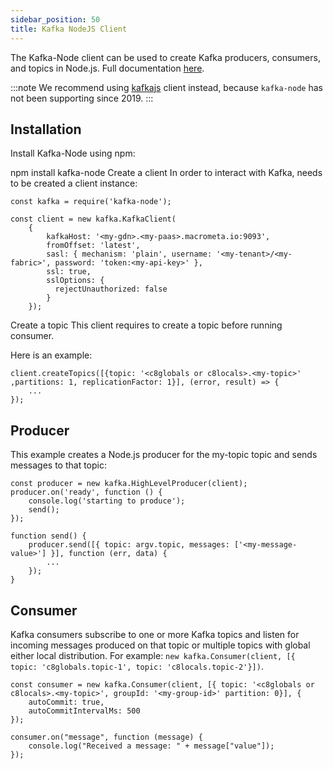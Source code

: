 ```yaml
---
sidebar_position: 50
title: Kafka NodeJS Client
---
```


The Kafka-Node client can be used to create Kafka producers, consumers, and topics in Node.js. Full documentation [here](https://www.npmjs.com/package/kafka-node).

:::note
We recommend using [kafkajs](../kafkajs/README.md) client instead, because `kafka-node` has not been supporting since 2019.
:::

## Installation

Install Kafka-Node using npm:

npm install kafka-node
Create a client
In order to interact with Kafka, needs to be created a client instance:

```node
const kafka = require('kafka-node');

const client = new kafka.KafkaClient(
    {   
        kafkaHost: '<my-gdn>.<my-paas>.macrometa.io:9093',
    	fromOffset: 'latest',
        sasl: { mechanism: 'plain', username: '<my-tenant>/<my-fabric>', password: 'token:<my-api-key>' },
        ssl: true,
        sslOptions: {
          rejectUnauthorized: false
        }
    });
```

Create a topic
This client requires to create a topic before running consumer.

Here is an example:

```node
client.createTopics([{topic: '<c8globals or c8locals>.<my-topic>' ,partitions: 1, replicationFactor: 1}], (error, result) => {
    ...
});
```

## Producer

This example creates a Node.js producer for the my-topic topic and sends messages to that topic:

```node
const producer = new kafka.HighLevelProducer(client);
producer.on('ready', function () {
    console.log('starting to produce');
    send();
});

function send() {
    producer.send([{ topic: argv.topic, messages: ['<my-message-value>'] }], function (err, data) {
        ...
    });
}
```

## Consumer

Kafka consumers subscribe to one or more Kafka topics and listen for incoming messages produced on that topic or multiple topics with global either local distribution. For example: `new kafka.Consumer(client, [{ topic: 'c8globals.topic-1', topic: 'c8locals.topic-2'}])`.

```node
const consumer = new kafka.Consumer(client, [{ topic: '<c8globals or c8locals>.<my-topic>', groupId: '<my-group-id>' partition: 0}], {
    autoCommit: true,
    autoCommitIntervalMs: 500
});

consumer.on("message", function (message) {
    console.log("Received a message: " + message["value"]);
});
